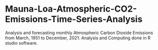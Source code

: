 # Mauna-Loa-Atmospheric-CO2-Emissions-Time-Series-Analysis
Analysis and forecasting monthly Atmospheric Carbon Dioxide Emissions from March, 1951 to December, 2021.
Analysis and Computing done in R studio software.
